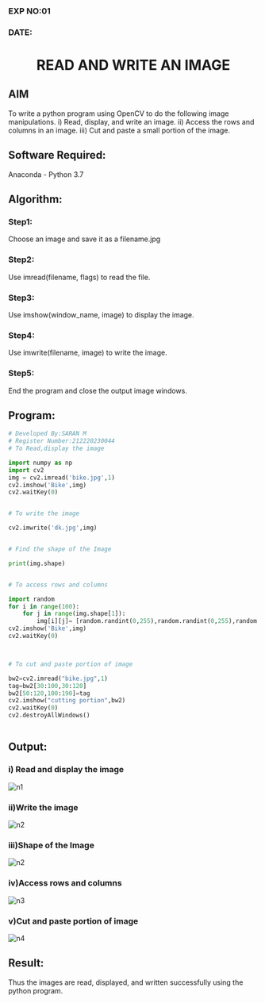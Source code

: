 ### EXP NO:01
### DATE:

# <p align='center'> READ AND WRITE AN IMAGE</p>
## AIM
To write a python program using OpenCV to do the following image manipulations.
i) Read, display, and write an image.
ii) Access the rows and columns in an image.
iii) Cut and paste a small portion of the image.

## Software Required:
Anaconda - Python 3.7
## Algorithm:
### Step1:
Choose an image and save it as a filename.jpg
### Step2:
Use imread(filename, flags) to read the file.
### Step3:
Use imshow(window_name, image) to display the image.
### Step4:
Use imwrite(filename, image) to write the image.
### Step5:
End the program and close the output image windows.
## Program:
```python
# Developed By:SARAN M
# Register Number:212220230044
# To Read,display the image

import numpy as np
import cv2
img = cv2.imread('bike.jpg',1)
cv2.imshow('Bike',img)
cv2.waitKey(0)


# To write the image

cv2.imwrite('dk.jpg',img)


# Find the shape of the Image

print(img.shape)


# To access rows and columns

import random
for i in range(100):
    for j in range(img.shape[1]):
        img[i][j]= [random.randint(0,255),random.randint(0,255),random.randint(0,255)]
cv2.imshow('Bike',img)
cv2.waitKey(0)



# To cut and paste portion of image

bw2=cv2.imread("bike.jpg",1)
tag=bw2[30:100,30:120]
bw2[50:120,100:190]=tag
cv2.imshow("cutting portion",bw2)
cv2.waitKey(0)
cv2.destroyAllWindows()



```
## Output:

### i) Read and display the image
![n1](https://user-images.githubusercontent.com/75235427/160874430-fa07a5a1-5c1c-443f-86fe-76d4f08f67d5.jpg)


### ii)Write the image
![n2](https://user-images.githubusercontent.com/75235427/160874457-3b3a144e-6927-4b4c-b3b3-c0c9b4be4bea.jpg)


### iii)Shape of the Image
![n2](https://user-images.githubusercontent.com/75235427/160874484-561f62f4-4f4a-4e21-b649-2bd7cd2f00e1.jpg)


### iv)Access rows and columns
![n3](https://user-images.githubusercontent.com/75235427/160874521-2ff2801f-8ae8-4390-a3fb-21d0acbc05e9.jpg)


### v)Cut and paste portion of image
![n4](https://user-images.githubusercontent.com/75235427/160874552-c2ae829d-fa21-4a69-856a-42956b14093f.jpg)


## Result:
Thus the images are read, displayed, and written successfully using the python program.


